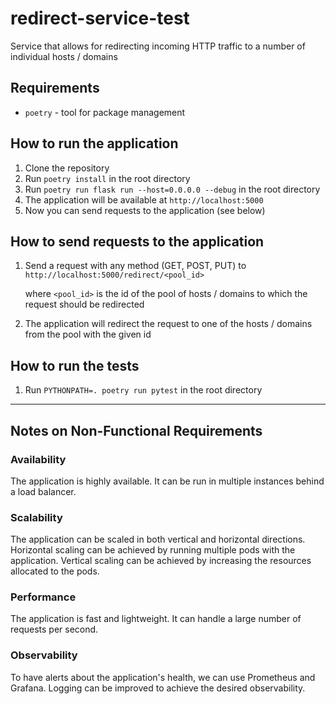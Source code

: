 # redirect-service-test
Service that allows for redirecting incoming HTTP traffic to a number of individual hosts / domains
   
## Requirements
* `poetry` - tool for package management

## How to run the application
1. Clone the repository
2. Run `poetry install` in the root directory
3. Run `poetry run flask run --host=0.0.0.0 --debug` in the root directory
4. The application will be available at `http://localhost:5000`
5. Now you can send requests to the application (see below)

## How to send requests to the application
1. Send a request with any method (GET, POST, PUT) to `http://localhost:5000/redirect/<pool_id>`
   
   where `<pool_id>` is the id of the pool of hosts / domains to which the request should be redirected
2. The application will redirect the request to one of the hosts / domains from the pool with the given id

## How to run the tests
1. Run `PYTHONPATH=. poetry run pytest` in the root directory


---

## Notes on Non-Functional Requirements

### Availability
The application is highly available. It can be run in multiple instances behind a load balancer.

### Scalability
The application can be scaled in both vertical and horizontal directions.
Horizontal scaling can be achieved by running multiple pods with the application.
Vertical scaling can be achieved by increasing the resources allocated to the pods.

### Performance
The application is fast and lightweight. It can handle a large number of requests per second.

### Observability
To have alerts about the application's health, we can use Prometheus and Grafana. Logging can be improved to achieve the desired observability. 
